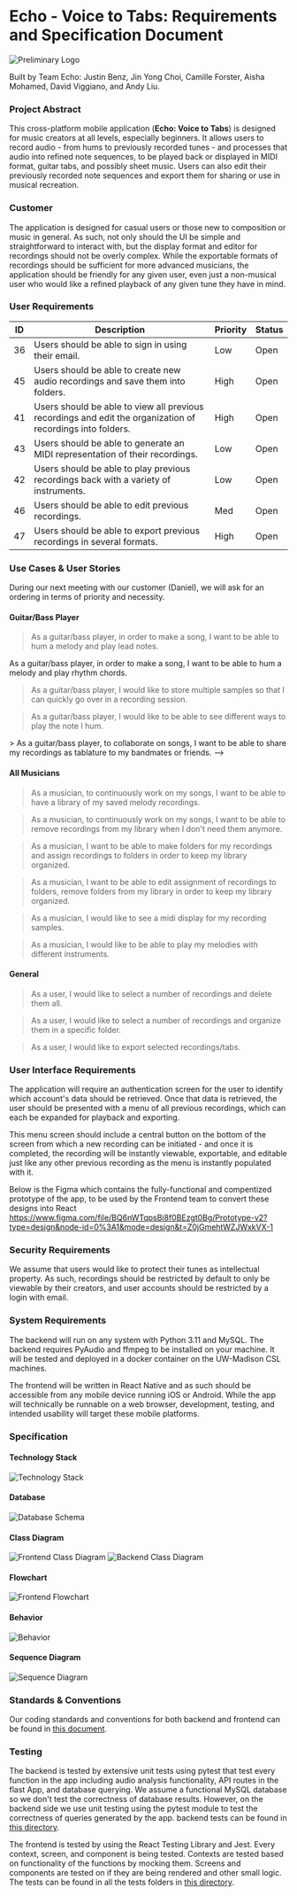 # Echo - Voice to Tabs: Requirements and Specification Document

![Preliminary Logo](/assets/icon.png)

Built by Team Echo: Justin Benz, Jin Yong Choi, Camille Forster, Aisha Mohamed, David Viggiano, and Andy Liu.

### Project Abstract

This cross-platform mobile application (**Echo: Voice to Tabs**) is designed for music creators at all levels, especially beginners. It allows users to record audio - from hums to previously recorded tunes - and processes that audio into refined note sequences, to be played back or displayed in MIDI format, guitar tabs, and possibly sheet music. Users can also edit their previously recorded note sequences and export them for sharing or use in musical recreation.

### Customer

<!--A brief description of the customer for this software, both in general (the population who might eventually use such a system) and specifically for this document (the customer(s) who informed this document). Every project will have a customer from the CS506 instructional staff. Requirements should not be derived simply from discussion among team members. Ideally your customer should not only talk to you about requirements but also be excited later in the semester to use the system.-->

The application is designed for casual users or those new to composition or music in general. As such, not only should the UI be simple and straightforward to interact with, but the display format and editor for recordings should not be overly complex. While the exportable formats of recordings should be sufficient for more advanced musicians, the application should be friendly for any given user, even just a non-musical user who would like a refined playback of any given tune they have in mind.

### User Requirements

<!--This section lists the behavior that the users see. This information needs to be presented in a logical, organized fashion. It is most helpful if this section is organized in outline form: a bullet list of major topics (e.g., one for each kind of user, or each major piece of system functionality) each with some number of subtopics.-->

| ID   | Description                                                                         | Priority | Status |
| ---- | ----------------------------------------------------------------------------------- | -------- | ------ |
| 36  | Users should be able to sign in using their email.                             | Low      | Open   |
| 45  | Users should be able to create new audio recordings and save them into folders.            | High     | Open   |
| 41  | Users should be able to view all previous recordings and edit the organization of recordings into folders. | High     | Open   |
| 43  | Users should be able to generate an MIDI representation of their recordings. | Low      | Open   |
| 42  | Users should be able to play previous recordings back with a variety of instruments. | Low      | Open   |
| 46  | Users should be able to edit previous recordings.                                    | Med      | Open   |
| 47  | Users should be able to export previous recordings in several formats.               | High     | Open   |
### Use Cases & User Stories

<!--Use cases and user stories that support the user requirements in the previous section. The use cases should be based off user stories. Every major scenario should be represented by a use case, and every use case should say something not already illustrated by the other use cases. Diagrams (such as sequence charts) are encouraged. Ask the customer what are the most important use cases to implement by the deadline. You can have a total ordering, or mark use cases with “must have,” “useful,” or “optional.” For each use case you may list one or more concrete acceptance tests (concrete scenarios that the customer will try to see if the use case is implemented).-->

During our next meeting with our customer (Daniel), we will ask for an ordering in terms of priority and necessity.

#### Guitar/Bass Player

> As a guitar/bass player, in order to make a song, I want to be able to hum a melody and play lead notes.

As a guitar/bass player, in order to make a song, I want to be able to hum a melody and play rhythm chords.

> As a guitar/bass player, I would like to store multiple samples so that I can quickly go over in a recording session.

> As a guitar/bass player, I would like to be able to see different ways to play the note I hum.

<!--> 
> As a guitar/bass player, to collaborate on songs, I want to be able to share my recordings as tablature to my bandmates or friends.
-->

<!--
#### Piano Player

> As a piano player, in order to make a song, I want to be able to hum a melody and play that on my piano.

> As a piano player, to collaborate on songs, I want to be able to share my recordings as sheet music to my bandmates or friends.
-->

#### All Musicians

> As a musician, to continuously work on my songs, I want to be able to have a library of my saved melody recordings.

> As a musician, to continuously work on my songs, I want to be able to remove recordings from my library when I don't need them anymore.

> As a musician, I want to be able to make folders for my recordings and assign recordings to folders in order to keep my library organized.

> As a musician, I want to be able to edit assignment of recordings to folders, remove folders from my library in order to keep my library organized.

> As a musician, I would like to see a midi display for my recording samples.

> As a musician, I would like to be able to play my melodies with different instruments.

<!-- 
As a musician, to add my own renditions and fixes, I would like to edit the notes displayed on the transcribed echo app.

> As a musician, to collaborate on songs, I want to be able to share my recordings as an mp3 to my bandmates or friends. 
-->

#### General

> As a user, I would like to select a number of recordings and delete them all.

> As a user, I would like to select a number of recordings and organize them in a specific folder.

> As a user, I would like to export selected recordings/tabs.

### User Interface Requirements

<!--Describes any customer user interface requirements including graphical user interface requirements as well as data exchange format requirements. This also should include necessary reporting and other forms of human readable input and output. This should focus on how the feature or product and user interact to create the desired workflow. Describing your intended interface as “easy” or “intuitive” will get you nowhere unless it is accompanied by details.-->

<!--NOTE: Please include illustrations or screenshots of what your user interface would look like -- even if they’re rough -- and interleave it with your description.-->

The application will require an authentication screen for the user to identify which account's data should be retrieved. Once that data is retrieved, the user should be presented with a menu of all previous recordings, which can each be expanded for playback and exporting.
<!--, as well as making edits in a simple editing interface that holds only a few capabilities so that the interface does not present the user with an intensive cognitive load. The editor should still be capable of adjusting the pitch and length of particular notes via a drag-and-drop mechanism that is illustrated to the user with a tutorial/demo on first-time use.--> This menu screen should include a central button on the bottom of the screen from which a new recording can be initiated - and once it is completed, the recording will be instantly viewable, exportable, and editable just like any other previous recording as the menu is instantly populated with it.

Below is the Figma which contains the fully-functional and compentized prototype of the app, to be used by the Frontend team to convert these designs into React
https://www.figma.com/file/BQ6nWTqpsBi8f0BEzgt0Bg/Prototype-v2?type=design&node-id=0%3A1&mode=design&t=Z0jGmehtWZJWxkVX-1

### Security Requirements

<!--Discuss what security requirements are necessary and why. Are there privacy or confidentiality issues? Is your system vulnerable to denial-of-service attacks?-->

We assume that users would like to protect their tunes as intellectual property. As such, recordings should be restricted by default to only be viewable by their creators, and user accounts should be restricted by a login with email.

### System Requirements

<!--List here all of the external entities, other than users, on which your system will depend. For example, if your system inter-operates with sendmail, or if you will depend on Apache for the web server, or if you must target both Unix and Windows, list those requirements here. List also memory requirements, performance/speed requirements, data capacity requirements, if applicable.-->

The backend will run on any system with Python 3.11 and MySQL. The backend requires PyAudio and ffmpeg to be installed on your machine. It will be tested and deployed in a docker container on the UW-Madison CSL machines.

The frontend will be written in React Native and as such should be accessible from any mobile device running iOS or Android. While the app will technically be runnable on a web browser, development, testing, and intended usability will target these mobile platforms.

### Specification

<!--A detailed specification of the system. UML, or other diagrams, such as finite automata, or other appropriate specification formalisms, are encouraged over natural language.-->

<!--TODO: convert diagrams from pictures to MD for easy editing-->

#### Technology Stack

![Technology Stack](diagrams/stack.png)


#### Database

![Database Schema](diagrams/schema.png)

#### Class Diagram

![Frontend Class Diagram](diagrams/frontend-class-diagram.png)
![Backend Class Diagram](diagrams/backend-class-diagram.png)

#### Flowchart

![Frontend Flowchart](diagrams/frontend-flowchart.png)

#### Behavior

![Behavior](diagrams/behavior.png)

#### Sequence Diagram

![Sequence Diagram](diagrams/sequence.png)

### Standards & Conventions

Our coding standards and conventions for both backend and frontend can be found in [this document](coding_standards.md).

### Testing


The backend is tested by extensive unit tests using pytest that test every function in the app including audio analysis functionality, API routes in the flast App, and database querying. 
We assume a functional MySQL database so we don't test the correctness of database results. However, on the backend side we use unit testing using the pytest module to test the correctness of queries generated by the app. backend tests can be found in [this directory](backend/tests/).

The frontend is tested by using the React Testing Library and Jest. Every context, screen, and component is being tested. Contexts are tested based on functionality of the functions by mocking them. Screens and components are tested on if they are being rendered and other small logic. The tests can be found in all the tests folders in [this directory](frontend/tests/).
